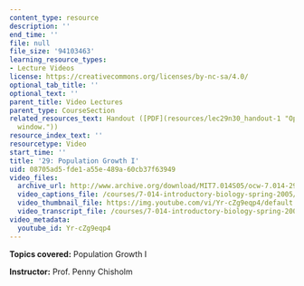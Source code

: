 ```yaml
---
content_type: resource
description: ''
end_time: ''
file: null
file_size: '94103463'
learning_resource_types:
- Lecture Videos
license: https://creativecommons.org/licenses/by-nc-sa/4.0/
optional_tab_title: ''
optional_text: ''
parent_title: Video Lectures
parent_type: CourseSection
related_resources_text: Handout ([PDF](resources/lec29n30_handout-1 "Open in a new
  window."))
resource_index_text: ''
resourcetype: Video
start_time: ''
title: '29: Population Growth I'
uid: 08705ad5-fde1-a55e-489a-60cb37f63949
video_files:
  archive_url: http://www.archive.org/download/MIT7.014S05/ocw-7.014-29-25apr05-220k.mp4
  video_captions_file: /courses/7-014-introductory-biology-spring-2005/5b80666e32ba56989bc597a25aab2d0e_Yr-cZg9eqp4.vtt
  video_thumbnail_file: https://img.youtube.com/vi/Yr-cZg9eqp4/default.jpg
  video_transcript_file: /courses/7-014-introductory-biology-spring-2005/7c92b33f85215dad7af495dc5c966735_Yr-cZg9eqp4.pdf
video_metadata:
  youtube_id: Yr-cZg9eqp4
---
```


**Topics covered:** Population Growth I  
  
**Instructor:** Prof. Penny Chisholm

